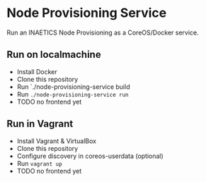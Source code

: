 Node Provisioning Service
=========================

Run an INAETICS Node Provisioning as a CoreOS/Docker service.

Run on localmachine
-------------------

* Install Docker
* Clone this repository
* Run `./node-provisioning-service build
* Run `./node-provisioning-service run`
* TODO no frontend yet


Run in Vagrant
--------------
* Install Vagrant & VirtualBox
* Clone this repository
* Configure discovery in coreos-userdata (optional)
* Run `vagrant up`
* TODO no frontend yet


